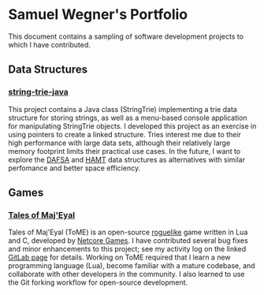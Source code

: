 # Samuel Wegner's Portfolio
This document contains a sampling of software development projects to which I have contributed.

## Data Structures
### [string-trie-java](https://github.com/samuelwegner/string-trie-java)
This project contains a Java class (StringTrie) implementing a trie data structure for storing strings, as well as a menu-based console application for manipulating StringTrie objects. I developed this project as an exercise in using pointers to create a linked structure. Tries interest me due to their high performance with large data sets, although their relatively large memory footprint limits their practical use cases. In the future, I want to explore the [DAFSA](https://en.wikipedia.org/wiki/Deterministic_acyclic_finite_state_automaton) and [HAMT](https://en.wikipedia.org/wiki/Hash_array_mapped_trie) data structures as alternatives with similar perfomance and better space efficiency.

## Games
### [Tales of Maj'Eyal](https://git.net-core.org/u/Effigy)
Tales of Maj'Eyal (ToME) is an open-source [roguelike](https://en.wikipedia.org/wiki/Roguelike) game written in Lua and C, developed by [Netcore Games](https://te4.org/). I have contributed several bug fixes and minor enhancements to this project; see my activity log on the linked [GitLab page](https://git.net-core.org/u/Effigy) for details. Working on ToME required that I learn a new programming language (Lua), become familiar with a mature codebase, and collaborate with other developers in the community. I also learned to use the Git forking workflow for open-source development.
